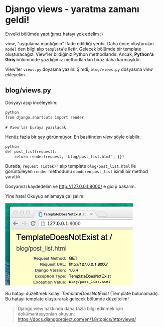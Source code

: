 # Django views - yaratma zamanı geldi!

Evvelki bölümde yaptığımız hatayı yok edelim :)

*view*, "uygulama mantığının" ifade edildiği yerdir. Daha önce oluşturulan `model` den bilgi alıp `template`'e iletir. Gelecek bölümde bir template oluşturacağız. View'ler bildiğiniz Python methodlarıdır. Ancak, **Python'a Giriş** bölümünde yazdığımız methodlardan biraz daha karmaşıktır.

View'ler `views.py` doyasına yazılır. Şimdi, `blog/views.py` dosyasına *view* ekleyelim.

## blog/views.py

Dosyayı açıp inceleyelim:

    python 
    from django.shortcuts import render
    
    # View'lar buraya yazılacak.
    

Henüz fazla bir şey görünmüyor. En basitinden *view* şöyle olabilir.

    python 
    def post_list(request):     
        return render(request, 'blog/post_list.html', {})
    

Burada, `request (istek)` i alıp template `blog/post_list.html` ile görüntüleyen `render` methodunu `döndüren` `post_list` isimli bir method yarattık.

Dosyamızı kaydedelim ve http://127.0.0.1:8000/ e gidip bakalım.

Yine hata! Okuyup anlamaya çalışalım:

![Hata][1]

 [1]: images/error.png

Bu hatayı düzeltmek kolay: *TemplateDoesNotExist* (Template bulunamadı). Bu hatayı template oluşturarak gelecek bölümde düzeltelim!

> Django view hakkında daha fazla bilgi edinmek için dokümantasyonları okuyun: https://docs.djangoproject.com/en/1.8/topics/http/views/